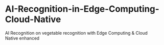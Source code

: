 # AI-Recognition-in-Edge-Computing-Cloud-Native
AI Recognition on vegetable recognition with Edge Computing &amp; Cloud Native enhanced
